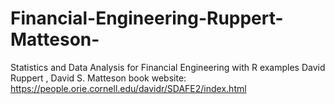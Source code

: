 # Financial-Engineering-Ruppert-Matteson-
Statistics and Data Analysis for Financial Engineering
with R examples
David Ruppert , David S. Matteson
book website: https://people.orie.cornell.edu/davidr/SDAFE2/index.html

